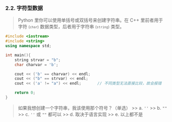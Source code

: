 
### 2.2. 字符型数据
> Python 里你可以使用单括号或双括号来创建字符串。在 C++ 里前者用于字符 <small>(`char`)</small> 数据类型，后者用于字符串 <small>(`string`)</small> 类型。
```cpp
#include <iostream>
#include <string>
using namespace std;

int main(){
    string strvar = "b";
    char charvar = 'b';

    cout << ('b' == charvar) << endl;
    cout << ("b" == strvar) << endl;
    cout << ('a' != "a") << endl;       // 不同类型无法直接比较，故会报错

    return 0;
}
```

> 如果我想创建一个字符串，我该使用那个符号？（单选）
    >> a. `''`
    >> b. `""`
    >> c. `''` 或 `""` 都可以
    >> d. 取决于语言实现
    >> e. 以上都不是
